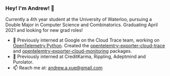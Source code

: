 ### Hey! I'm Andrew! 👋
Currently a 4th year student at the University of Waterloo, pursuing a Double Major in Computer Science and Combinatorics. Graduating April 2021 and looking for new grad roles!

- 🔭 Previously interned at Google on the Cloud Trace team, working on [OpenTelemetry Python](https://github.com/open-telemetry/opentelemetry-python). Created the [opentelemtry-exporter-cloud-trace](https://pypi.org/project/opentelemetry-exporter-cloud-trace/) and [opentelemtry-exporter-cloud-monitoring](https://pypi.org/project/opentelemetry-exporter-cloud-monitoring/) packages.
- 🌱 Previously interned at CreditKarma, Rippling, Adeptmind and Purolator.
- 📫 Reach me at: andrew.a.xue@gmail.com
<!--
**AndrewAXue/AndrewAXue** is a ✨ _special_ ✨ repository because its `README.md` (this file) appears on your GitHub profile.

Here are some ideas to get you started:

- 🔭 I’m currently working on ...
- 🌱 I’m currently learning ...
- 👯 I’m looking to collaborate on ...
- 🤔 I’m looking for help with ...
- 💬 Ask me about ...
- 📫 How to reach me: ...
- 😄 Pronouns: ...
- ⚡ Fun fact: ...
-->
